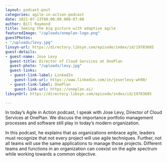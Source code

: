 ```yaml
---
layout: podcast-post
categories: agile-in-action-podcast
date: 2021-07-13T00:00:09.000-07:00
author: Bill Raymond
title: Seeing the big picture with adaptive agile
featuredImage: "/uploads/oneplan-logo.png"
guestPhotos:
- "/uploads/levy.jpg"
linsyn-url: https://directory.libsyn.com/episode/index/id/19783685
guest-details:
- guest-name: Jose Levy
  guest-title: Director of Cloud Services at OnePlan
  guest-photo: "/uploads/levy.jpg"
  guest-links:
  - guest-link-label: LinkedIn
    guest-link-url: https://www.linkedin.com/in/joserlevy-wh90/
  - guest-link-label: OnePlan
    guest-link-url: https://oneplan.ai/
libsynUrl: https://directory.libsyn.com/episode/index/id/19783685

---
```

In today’s Agile in Action podcast, I speak with Jose Levy, Director of Cloud Services at OnePlan. We discuss the importance portfolio management processes and software still play in today’s modern organization.

In this podcast, he explains that as organizations embrace agile, leaders must recognize that not every project will use agile techniques. Further, not all teams will use the same applications to manage those projects. Different teams and functions in an organization can coexist on the agile spectrum while working towards a common objective.